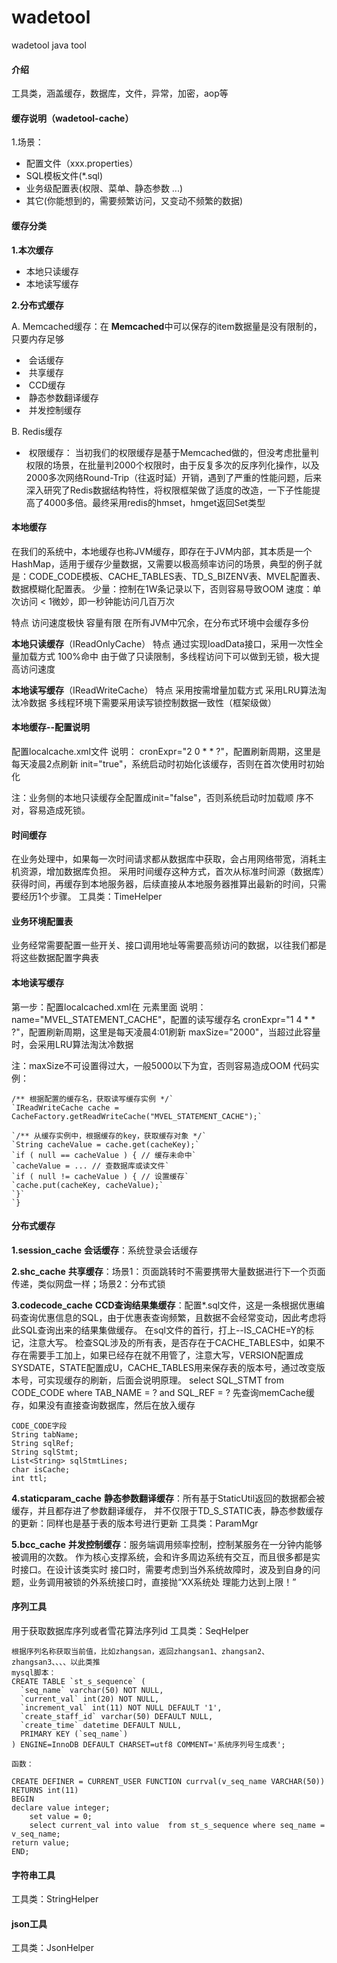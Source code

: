 # wadetool
wadetool java tool


#### 介绍
工具类，涵盖缓存，数据库，文件，异常，加密，aop等



#### 缓存说明（wadetool-cache）

1.场景：

- 配置文件（xxx.properties）
- SQL模板文件(*.sql)
- 业务级配置表(权限、菜单、静态参数 ...)
- 其它(你能想到的，需要频繁访问，又变动不频繁的数据)


#### 缓存分类
**1.本次缓存**

- 本地只读缓存
- 本地读写缓存

**2.分布式缓存**

A. Memcached缓存：在 **Memcached**中可以保存的item数据量是没有限制的，只要内存足够 

- ​    会话缓存
- ​    共享缓存
- ​    CCD缓存
- ​    静态参数翻译缓存
- ​    并发控制缓存

B. Redis缓存


- ​    权限缓存：  当初我们的权限缓存是基于Memcached做的，但没考虑批量判权限的场景，在批量判2000个权限时，由于反复多次的反序列化操作，以及2000多次网络Round-Trip（往返时延）开销，遇到了严重的性能问题，后来深入研究了Redis数据结构特性，将权限框架做了适度的改造，一下子性能提高了4000多倍。最终采用redis的hmset，hmget返回Set<String>类型


#### 本地缓存

在我们的系统中，本地缓存也称JVM缓存，即存在于JVM内部，其本质是一个HashMap，适用于缓存少量数据，又需要以极高频率访问的场景，典型的例子就是：CODE_CODE模板、CACHE_TABLES表、TD_S_BIZENV表、MVEL配置表、数据模糊化配置表。
少量：控制在1W条记录以下，否则容易导致OOM
速度：单次访问 < 1微妙，即一秒钟能访问几百万次

特点
访问速度极快
容量有限
在所有JVM中冗余，在分布式环境中会缓存多份

**本地只读缓存**（IReadOnlyCache）
特点
通过实现loadData接口，采用一次性全量加载方式
100%命中
由于做了只读限制，多线程访问下可以做到无锁，极大提高访问速度

**本地读写缓存**（IReadWriteCache）
特点
采用按需增量加载方式
采用LRU算法淘汰冷数据
多线程环境下需要采用读写锁控制数据一致性（框架级做）

#### 本地缓存--配置说明
配置localcache.xml文件
说明：
cronExpr="2 0 * * ?"，配置刷新周期，这里是每天凌晨2点刷新
init="true"，系统启动时初始化该缓存，否则在首次使用时初始化

注：业务侧的本地只读缓存全配置成init="false"，否则系统启动时加载顺
序不对，容易造成死锁。

####  时间缓存
在业务处理中，如果每一次时间请求都从数据库中获取，会占用网络带宽，消耗主机资源，增加数据库负担。
采用时间缓存这种方式，首次从标准时间源（数据库）获得时间，再缓存到本地服务器，后续直接从本地服务器推算出最新的时间，只需要经历1个步骤。
工具类：TimeHelper

####  业务环境配置表
业务经常需要配置一些开关、接口调用地址等需要高频访问的数据，以往我们都是将这些数据配置字典表

####  本地读写缓存
第一步：配置localcached.xml在 <readwrite>元素里面
说明：
name="MVEL_STATEMENT_CACHE"，配置的读写缓存名
cronExpr="1 4 * * ?"，配置刷新周期，这里是每天凌晨4:01刷新
maxSize="2000"，当超过此容量时，会采用LRU算法淘汰冷数据

注：maxSize不可设置得过大，一般5000以下为宜，否则容易造成OOM
代码实例：

```
/** 根据配置的缓存名，获取读写缓存实例 */`
`IReadWriteCache cache = CacheFactory.getReadWriteCache("MVEL_STATEMENT_CACHE");`

`/** 从缓存实例中，根据缓存的key，获取缓存对象 */`
`String cacheValue = cache.get(cacheKey);`
`if ( null == cacheValue ) { // 缓存未命中`
`cacheValue = ... // 查数据库或读文件`
`if ( null != cacheValue ) { // 设置缓存`
`cache.put(cacheKey, cacheValue);`
`}`
`}
```



####  分布式缓存

**1.session_cache**
**会话缓存**：系统登录会话缓存

**2.shc_cache**
**共享缓存**：场景1：页面跳转时不需要携带大量数据进行下一个页面传递，类似网盘一样；场景2：分布式锁

**3.codecode_cache**
**CCD查询结果集缓存**：配置*.sql文件，这是一条根据优惠编码查询优惠信息的SQL，由于优惠表查询频繁，且数据不会经常变动，因此考虑将此SQL查询出来的结果集做缓存。
在sql文件的首行，打上--IS_CACHE=Y的标记，注意大写。
检查SQL涉及的所有表，是否存在于CACHE_TABLES中，如果不存在需要手工加上，如果已经存在就不用管了，注意大写，VERSION配置成SYSDATE，STATE配置成U，CACHE_TABLES用来保存表的版本号，通过改变版本号，可实现缓存的刷新，后面会说明原理。
select SQL_STMT from CODE_CODE where TAB_NAME = ? and SQL_REF = ?
先查询memCache缓存，如果没有直接查询数据库，然后在放入缓存

```
CODE_CODE字段
String tabName;
String sqlRef;
String sqlStmt;
List<String> sqlStmtLines;
char isCache;
int ttl;
```

**4.staticparam_cache**
**静态参数翻译缓存**：所有基于StaticUtil返回的数据都会被缓存，并且都存进了参数翻译缓存，
并不仅限于TD_S_STATIC表，静态参数缓存的更新：同样也是基于表的版本号进行更新
工具类：ParamMgr

**5.bcc_cache**
**并发控制缓存**：服务端调用频率控制，控制某服务在一分钟内能够被调用的次数。
作为核心支撑系统，会和许多周边系统有交互，而且很多都是实时接口。在设计该类实时
接口时，需要考虑到当外系统故障时，波及到自身的问题，业务调用被锁的外系统接口时，直接抛“XX系统处
理能力达到上限！”




####  序列工具

用于获取数据库序列或者雪花算法序列id
工具类：SeqHelper

```
根据序列名称获取当前值，比如zhangsan，返回zhangsan1、zhangsan2、zhangsan3、、、、以此类推
mysql脚本：
CREATE TABLE `st_s_sequence` (
  `seq_name` varchar(50) NOT NULL,
  `current_val` int(20) NOT NULL,
  `increment_val` int(11) NOT NULL DEFAULT '1',
  `create_staff_id` varchar(50) DEFAULT NULL,
  `create_time` datetime DEFAULT NULL,
  PRIMARY KEY (`seq_name`)
) ENGINE=InnoDB DEFAULT CHARSET=utf8 COMMENT='系统序列号生成表';

函数：

CREATE DEFINER = CURRENT_USER FUNCTION currval(v_seq_name VARCHAR(50)) RETURNS int(11)
BEGIN
declare value integer; 
    set value = 0;
    select current_val into value  from st_s_sequence where seq_name = v_seq_name;
return value;
END;
```





####  字符串工具
工具类：StringHelper

####  json工具
工具类：JsonHelper
